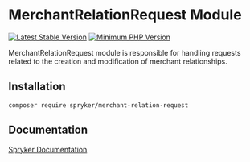 # MerchantRelationRequest Module
[![Latest Stable Version](https://poser.pugx.org/spryker/merchant-relation-request/v/stable.svg)](https://packagist.org/packages/spryker/merchant-relation-request)
[![Minimum PHP Version](https://img.shields.io/badge/php-%3E%3D%208.2-8892BF.svg)](https://php.net/)

MerchantRelationRequest module is responsible for handling requests related to the creation and modification of merchant relationships.

## Installation

```
composer require spryker/merchant-relation-request
```

## Documentation

[Spryker Documentation](https://docs.spryker.com)
